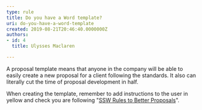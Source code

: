 ```yaml
---
type: rule
title: Do you have a Word template?
uri: do-you-have-a-word-template
created: 2019-08-21T20:46:40.0000000Z
authors:
- id: 4
  title: Ulysses Maclaren

---
```


A proposal template means that anyone in the company will be able to easily create a new proposal for a client following the standards. It also can literally cut the time of proposal development in half.
 
When creating the template, remember to add instructions to the user in yellow and check you are following "[SSW Rules to Better Proposals](/_layouts/15/FIXUPREDIRECT.ASPX?WebId=3dfc0e07-e23a-4cbb-aac2-e778b71166a2&amp;TermSetId=07da3ddf-0924-4cd2-a6d4-a4809ae20160&amp;TermId=c98ef405-aaf2-4399-8c34-e08d8afa0cf3)".
